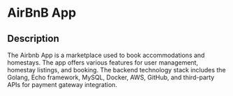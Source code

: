 # AirBnB App

## Description
The Airbnb App is a marketplace used to book accommodations and homestays. The app offers various features for user management, homestay listings, and booking. The backend technology stack includes the Golang, Echo framework, MySQL, Docker, AWS, GitHub, and third-party APIs for payment gateway integration.
